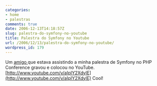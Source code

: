```yaml
---
categories:
- home
- palestras
comments: true
date: 2006-12-13T14:18:57Z
slug: palestra-do-symfony-no-youtube
title: Palestra do Symfony no Youtube
url: /2006/12/13/palestra-do-symfony-no-youtube/
wordpress_id: 179
---
```


Um [amigo ](http://programabrasil.blogspot.com/)que estava assistindo a minha palestra de Symfony no PHP Conference gravou e colocou no YouTube.
[http://www.youtube.com/v/aIpIY2XdylE](http://www.youtube.com/v/aIpIY2XdylE)
Cool!
